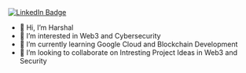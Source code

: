 <div id="badges">
  <a href="www.linkedin.com/in/Harshal24
">
    <img src="https://img.shields.io/badge/LinkedIn-blue?style=for-the-badge&logo=linkedin&logoColor=white" alt="LinkedIn Badge"/>
  </a>
<!--   <a href="your-youtube-URL">
    <img src="https://img.shields.io/badge/YouTube-red?style=for-the-badge&logo=youtube&logoColor=white" alt="Youtube Badge"/>
  </a>
  <a href="your-twitter-URL">
    <img src="https://img.shields.io/badge/Twitter-blue?style=for-the-badge&logo=twitter&logoColor=white" alt="Twitter Badge"/>
  </a>
</div> -->


- 👋 Hi, I’m Harshal
- 👀 I’m interested in Web3 and Cybersecurity
- 🌱 I’m currently learning Google Cloud and Blockchain Development
- 💞️ I’m looking to collaborate on Intresting Project Ideas in Web3 and Security
<!---- 📫 How to reach me 
--->
<!---
Harshal8887/Harshal8887 is a ✨ special ✨ repository because its `README.md` (this file) appears on your GitHub profile.
You can click the Preview link to take a look at your changes.
--->
